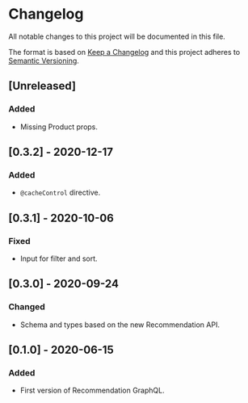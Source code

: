 # Changelog

All notable changes to this project will be documented in this file.

The format is based on [Keep a Changelog](http://keepachangelog.com/en/1.0.0/)
and this project adheres to [Semantic Versioning](http://semver.org/spec/v2.0.0.html).

## [Unreleased]

### Added

- Missing Product props.

## [0.3.2] - 2020-12-17

### Added

- `@cacheControl` directive.

## [0.3.1] - 2020-10-06

### Fixed

- Input for filter and sort.

## [0.3.0] - 2020-09-24

### Changed

- Schema and types based on the new Recommendation API.

## [0.1.0] - 2020-06-15

### Added

- First version of Recommendation GraphQL.
